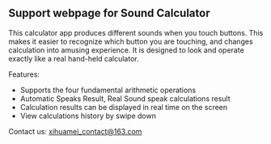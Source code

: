 ## Support webpage for Sound Calculator

This calculator app produces different sounds when you touch buttons. This makes it easier to recognize which button you are touching, and changes calculation into amusing experience.
It is designed to look and operate exactly like a real hand-held calculator.


Features:
- Supports the four fundamental arithmetic operations
- Automatic Speaks Result, Real Sound speak calculations result
- Calculation results can be displayed in real time on the screen
- View calculations history by swipe down

Contact us: xihuamei_contact@163.com
